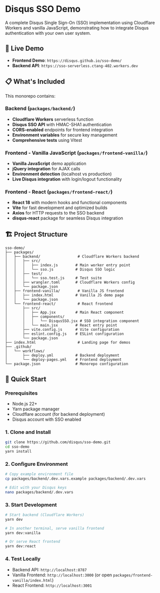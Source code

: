 # Disqus SSO Demo

A complete Disqus Single Sign-On (SSO) implementation using Cloudflare Workers and vanilla JavaScript, demonstrating how to integrate Disqus authentication with your own user system.

## 🚀 Live Demo

- **Frontend Demo**: `https://disqus.github.io/sso-demo/`
- **Backend API**: `https://sso-serverless.ctang-402.workers.dev`

## 📋 What's Included

This monorepo contains:

### Backend (`packages/backend/`)
- **Cloudflare Workers** serverless function
- **Disqus SSO API** with HMAC-SHA1 authentication
- **CORS-enabled** endpoints for frontend integration
- **Environment variables** for secure key management
- **Comprehensive tests** using Vitest

### Frontend - Vanilla JavaScript (`packages/frontend-vanilla/`)
- **Vanilla JavaScript** demo application
- **jQuery integration** for AJAX calls
- **Environment detection** (localhost vs production)
- **Live Disqus integration** with login/logout functionality

### Frontend - React (`packages/frontend-react/`)
- **React 18** with modern hooks and functional components
- **Vite** for fast development and optimized builds
- **Axios** for HTTP requests to the SSO backend
- **disqus-react** package for seamless Disqus integration

## 🏗️ Project Structure

```
sso-demo/
├── packages/
│   ├── backend/                 # Cloudflare Workers backend
│   │   ├── src/
│   │   │   ├── index.js        # Main worker entry point
│   │   │   └── sso.js          # Disqus SSO logic
│   │   ├── test/
│   │   │   └── sso.test.js     # Test suite
│   │   ├── wrangler.toml       # Cloudflare Workers config
│   │   └── package.json
│   ├── frontend-vanilla/        # Vanilla JS frontend
│   │   ├── index.html          # Vanilla JS demo page
│   │   └── package.json
│   └── frontend-react/          # React frontend
│       ├── src/
│       │   ├── App.jsx         # Main React component
│       │   ├── components/
│       │   │   └── DisqusSSO.jsx # SSO integration component
│       │   └── main.jsx        # React entry point
│       ├── vite.config.js      # Vite configuration
│       ├── eslint.config.js    # ESLint configuration
│       └── package.json
├── index.html                   # Landing page for demos
├── .github/
│   └── workflows/
│       ├── deploy.yml          # Backend deployment
│       └── deploy-pages.yml    # Frontend deployment
└── package.json                # Monorepo configuration
```

## 🚀 Quick Start

### Prerequisites
- Node.js 22+ 
- Yarn package manager
- Cloudflare account (for backend deployment)
- Disqus account with SSO enabled

### 1. Clone and Install
```bash
git clone https://github.com/disqus/sso-demo.git
cd sso-demo
yarn install
```

### 2. Configure Environment
```bash
# Copy example environment file
cp packages/backend/.dev.vars.example packages/backend/.dev.vars

# Edit with your Disqus keys
nano packages/backend/.dev.vars
```

### 3. Start Development
```bash
# Start backend (Cloudflare Workers)
yarn dev

# In another terminal, serve vanilla frontend
yarn dev:vanilla

# Or serve React frontend
yarn dev:react
```

### 4. Test Locally
- Backend API: `http://localhost:8787`
- Vanilla Frontend: `http://localhost:3000` (or open `packages/frontend-vanilla/index.html`)
- React Frontend: `http://localhost:3001`

